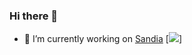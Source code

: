 ### Hi there 👋



- 🔭 I’m currently working on [Sandia](https://jack9988dev.itch.io/sandia)
[<img align="midle" src="https://img.itch.zone/aW1nLzUzNjM5ODIucG5n/original/CRtxCr.png"/>]

